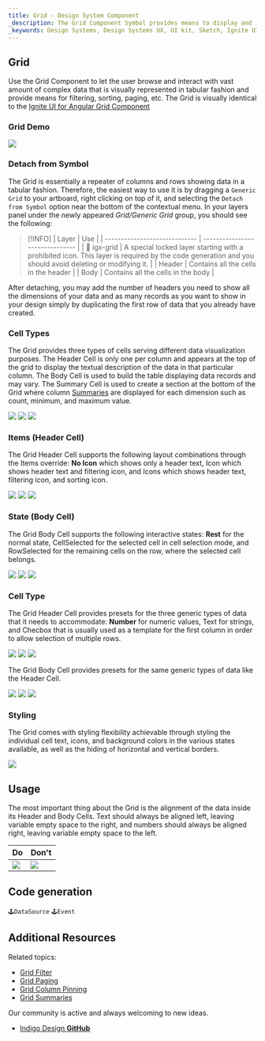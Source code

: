 ```yaml
---
title: Grid - Design System Component
_description: The Grid Component Symbol provides means to display and interact with high-quantities of data structured in a tabular fashion. 
_keywords: Design Systems, Design Systems UX, UI kit, Sketch, Ignite UI for Angular, Sketch to Angular, Sketch to Angular, Angular, Angular Design System, Export code from Sketch, Design Kits for Angular, Sketch HTML, Sketch to HTML, Sketch UI kits
---
```


## Grid

Use the Grid Component to let the user browse and interact with vast amount of complex data that is visually represented in tabular fashion and provide means for filtering, sorting, paging, etc. The Grid is visually identical to the [Ignite UI for Angular Grid Component](https://www.infragistics.com/products/ignite-ui-angular/angular/components/grid.html)

### Grid Demo

![](../images/grid_demo.png)

### Detach from Symbol

The Grid is essentially a repeater of columns and rows showing data in a tabular fashion. Therefore, the easiest way to use it is by dragging a `Generic Grid` to your artboard, right clicking on top of it, and selecting the `Detach from Symbol` option near the bottom of the contextual menu. In your layers panel under the newly appeared
_Grid/Generic Grid_ group, you should see the following:

> [!INFO]
> | Layer | Use |
> | ----------------------------- | ------------------------------- |
> | 🚫 igx-grid | A special locked layer starting with a prohibited icon. This layer is required by the code generation and you should avoid deleting or modifying it. |
> | Header | Contains all the cells in the header |
> | Body | Contains all the cells in the body |

After detaching, you may add the number of headers you need to show all the dimensions of your data and as many records as you want to show in your design simply by duplicating the first row of data that you already have created.

### Cell Types

The Grid provides three types of cells serving different data visualization purposes. The Header Cell is only one per column and appears at the top of the grid to display the textual description of the data in that particular column. The Body Cell is used to build the table displaying data records and may vary. The Summary Cell is used to create a section at the bottom of the Grid where column [Summaries](grid-summaries.md) are displayed for each dimension such as count, minimum, and maximum value.

![](../images/grid_cell_header.png)
![](../images/grid_cell_body.png)
![](../images/grid_cell_summary.png)

### Items (Header Cell)

The Grid Header Cell supports the following layout combinations through the Items override: **No Icon** which shows only a header text, Icon which shows header text and filtering icon, and Icons which shows header text, filtering icon, and sorting icon.

![](../images/grid_cell_header_no-icon.png)
![](../images/grid_cell_header_icon.png)
![](../images/grid_cell_header_icons.png)

### State (Body Cell)

The Grid Body Cell supports the following interactive states: **Rest** for the normal state, CellSelected for the selected cell in cell selection mode, and RowSelected for the remaining cells on the row, where the selected cell belongs.

![](../images/grid_cell_body_rest.png)
![](../images/grid_cell_body_cell-selected.png)
![](../images/grid_cell_body_row-selected.png)

### Cell Type

The Grid Header Cell provides presets for the three generic types of data that it needs to accommodate: **Number** for numeric values, Text for strings, and Checbox that is usually used as a template for the first column in order to allow selection of multiple rows.

![](../images/grid_cell_header_number.png)
![](../images/grid_cell_header_text.png)
![](../images/grid_cell_header_checkbox.png)

The Grid Body Cell provides presets for the same generic types of data like the Header Cell.

![](../images/grid_cell_body_number.png)
![](../images/grid_cell_body_text.png)
![](../images/grid_cell_body_checkbox.png)

### Styling

The Grid comes with styling flexibility achievable through styling the individual cell text, icons, and background colors in the various states available, as well as the hiding of horizontal and vertical borders.

![](../images/grid_styling.png)

## Usage

The most important thing about the Grid is the alignment of the data inside its Header and Body Cells. Text should always be aligned left, leaving variable empty space to the right, and numbers should always be aligned right, leaving variable empty space to the left.

| Do                          | Don't                         |
| --------------------------- | ----------------------------- |
| ![](../images/grid_do1.png) | ![](../images/grid_dont1.png) |

## Code generation

`🕹️DataSource`
`🕹️Event`

## Additional Resources

Related topics:

- [Grid Filter](grid-filter.md)
- [Grid Paging](grid-paging.md)
- [Grid Column Pinning](grid-column-pinning.md)
- [Grid Summaries](grid-summaries.md)
  <div class="divider--half"></div>

Our community is active and always welcoming to new ideas.

- [Indigo Design **GitHub**](https://github.com/IgniteUI/design-system-docfx)
